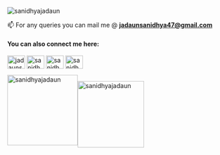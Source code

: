<p align="left"> <img src="https://komarev.com/ghpvc/?username=sanidhyajadaun&label=Profile%20views&color=0e75b6&style=flat" alt="sanidhyajadaun" /> </p>

📫 For any queries you can mail me @ **jadaunsanidhya47@gmail.com**

<h4 align="left">You can also connect me here:</h4>
<p align="left">
<a href="https://twitter.com/jadaunsanidhya" target="blank"><img align="center" src="https://raw.githubusercontent.com/rahuldkjain/github-profile-readme-generator/master/src/images/icons/Social/twitter.svg" alt="jadaunsanidhya" height="30" width="40" /></a>
<a href="https://linkedin.com/in/sanidhyajadaun" target="blank"><img align="center" src="https://raw.githubusercontent.com/rahuldkjain/github-profile-readme-generator/master/src/images/icons/Social/linked-in-alt.svg" alt="sanidhyajadaun" height="30" width="40" /></a>
<a href="https://kaggle.com/sanidhyajadaun" target="blank"><img align="center" src="https://raw.githubusercontent.com/rahuldkjain/github-profile-readme-generator/master/src/images/icons/Social/kaggle.svg" alt="sanidhyajadaun" height="30" width="40" /></a>
<a href="https://instagram.com/sanidhyajadaun" target="blank"><img align="center" src="https://raw.githubusercontent.com/rahuldkjain/github-profile-readme-generator/master/src/images/icons/Social/instagram.svg" alt="sanidhyajadaun" height="30" width="40" /></a>
</p>

<div style="display: flex; justify-content: flex-start;>
    <p align="left"><img src="https://github-readme-stats.vercel.app/api?username=sanidhyajadaun&&show_icons=true&title_color=ffffff&icon_color=bb2acf&text_color=daf7dc&bg_color=000000" alt="sanidhyajadaun" height="160"/></p>
    <p align="left"><img src="https://github-readme-streak-stats.herokuapp.com/?user=sanidhyajadaun&theme=highcontrast" alt="sanidhyajadaun" height="151" /></p>
</div>
